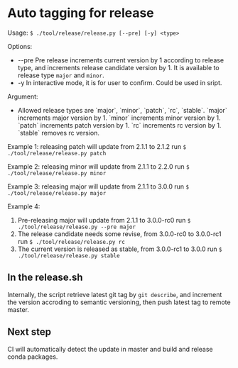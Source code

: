 <!--
    Licensed to the Apache Software Foundation (ASF) under one
    or more contributor license agreements.  See the NOTICE file
    distributed with this work for additional information
    regarding copyright ownership.  The ASF licenses this file
    to you under the Apache License, Version 2.0 (the
    "License"); you may not use this file except in compliance
    with the License.  You may obtain a copy of the License at

      http://www.apache.org/licenses/LICENSE-2.0

    Unless required by applicable law or agreed to in writing,
    software distributed under the License is distributed on an
    "AS IS" BASIS, WITHOUT WARRANTIES OR CONDITIONS OF ANY
    KIND, either express or implied.  See the License for the
    specific language governing permissions and limitations
    under the License.
-->

# Auto tagging for release

Usage: `$ ./tool/release/release.py [--pre] [-y] <type>`

Options:
  - --pre 
    Pre release increments current version by 1 according to release type,
    and increments release candidate version by 1.
    It is available to release type `major` and `minor`.
  - -y
    In interactive mode, it is for user to confirm. Could be used in sript.

Argument:
  - <type>
    Allowed release types are `major`, `minor`, `patch`, `rc`, `stable`.
    `major` increments major version by 1.
    `minor` increments minor version by 1.
    `patch` increments patch version by 1.
    `rc` increments rc version by 1.
    `stable` removes rc version.


Example 1: releasing patch will update from 2.1.1 to 2.1.2
run `$ ./tool/release/release.py patch`

Example 2: releasing minor will update from 2.1.1 to 2.2.0
run `$ ./tool/release/release.py minor`

Example 3: releasing major will update from 2.1.1 to 3.0.0
run `$ ./tool/release/release.py major`

Example 4:
  1. Pre-releasing major will update from 2.1.1 to 3.0.0-rc0
    run `$ ./tool/release/release.py --pre major`
  2. The release candidate needs some revise, from 3.0.0-rc0 to 3.0.0-rc1
    run `$ ./tool/release/release.py rc`
  3. The current version is released as stable, from 3.0.0-rc1 to 3.0.0
    run `$ ./tool/release/release.py stable`


## In the release.sh

Internally, the script retrieve latest git tag by `git describe`,
and increment the version accroding to semantic versioning,
then push latest tag to remote master.

## Next step

CI will automatically detect the update in master
and build and release conda packages.

